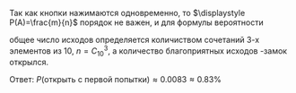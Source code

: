 Так как кнопки нажимаются одновременно, то  $\displaystyle P(A)=\frac{m}{n}$ порядок не важен, и для формулы вероятности 
 
 общее число исходов определяется количиством сочетаний 3-х элементов из 10, $\displaystyle n=C^3_{10}$, а количество благоприятных исходов 
-замок открылся. 


Ответ: $\displaystyle P(\text{открыть с первой попытки})\approx0.0083\approx0.83\%$